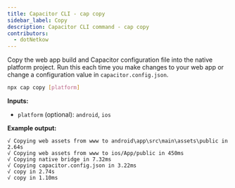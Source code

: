 ```yaml
---
title: Capacitor CLI - cap copy
sidebar_label: Copy
description: Capacitor CLI command - cap copy
contributors:
  - dotNetkow
---
```


Copy the web app build and Capacitor configuration file into the native platform project. Run this each time you make changes to your web app or change a configuration value in `capacitor.config.json`.

```bash
npx cap copy [platform]
```

<strong>Inputs:</strong>

- `platform` (optional): `android`, `ios`

<strong>Example output:</strong>

```
√ Copying web assets from www to android\app\src\main\assets\public in 2.64s
√ Copying web assets from www to ios/App/public in 450ms
√ Copying native bridge in 7.32ms
√ Copying capacitor.config.json in 3.22ms
√ copy in 2.74s
√ copy in 1.10ms
```
